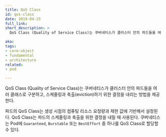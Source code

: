 ```yaml
---
title: QoS Class
id: qos-class
date: 2019-04-15
full_link:
short_description: >
  QoS Class (Quality of Service Class)는 쿠버네티스가 클러스터 안의 파드들을 여러 클래스로 구분하고, 스케줄링과 축출(eviction)하기 위한 결정을 내리는 방법을 제공한다.

aka:
tags:
- core-object
- fundamental
- architecture
related:
- pod

---
```

  QoS Class (Quality of Service Class)는 쿠버네티스가 클러스터 안의 파드들을 여러 클래스로 구분하고, 스케줄링과 축출(eviction)하기 위한 결정을 내리는 방법을 제공한다.

<!--more-->
파드의 QoS Class는 생성 시점의 컴퓨팅 리소스 요청량과 제한 값에 기반해서 설정된다. QoS Class는 파드의 스케줄링과 축출을 위한 결정을 내릴 때 사용된다.
쿠버네티스는 Pod에 `Guaranteed`, `Burstable` 또는 `BestEffort` 중 하나를 QoS Class로 할당할 수 있다.
